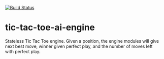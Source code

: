 [![Build Status](https://travis-ci.org/SysCoder/tic-tac-toe-ai-engine.svg?branch=master)](https://travis-ci.org/SysCoder/tic-tac-toe-ai-engine)

# tic-tac-toe-ai-engine
Stateless Tic Tac Toe engine. Given a position, the engine modules will give
next best move, winner given perfect play, and the number of moves left with
perfect play.
